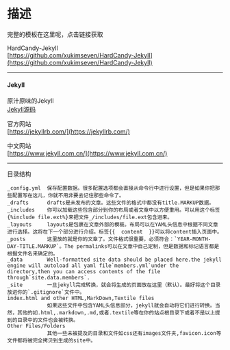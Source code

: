 # 描述

完整的模板在这里呢，点击链接获取

HardCandy-Jekyll  
[https://github.com/xukimseven/HardCandy-Jekyll](https://github.com/xukimseven/HardCandy-Jekyll)

---

#### Jekyll

原汁原味的Jekyll  
[Jekyll源码](https://github.com/jekyll/jekyll)

官方网站  
[https://jekyllrb.com/](https://jekyllrb.com/)

中文网站  
[https://www.jekyll.com.cn/](https://www.jekyll.com.cn/)

---

目录结构

```
_config.yml  保存配置数据。很多配置选项都会直接从命令行中进行设置，但是如果你把那些配置写在这儿，你就不用非要去记住那些命令了。
_drafts      drafts是未发布的文章。这些文件的格式中都没有title.MARKUP数据。
_includes    你可以加载这些包含部分到你的布局或者文章中以方便重用。可以用这个标签{%include file.ext%}来把文件_/includes/file.ext包含进来。
_layouts     layouts是包裹在文章外部的模板。布局可以在YAML头信息中根据不同文章进行选择。这将在下一个部分进行介绍。标签{{  content  }}可以将content插入页面中。
_posts       这里放的就是你的文章了。文件格式很重要，必须符合：`YEAR-MONTH-DAY-TITLE.MARKUP`。The permalinks可以在文章中自己定制，但是数据和标记语言都是根据文件名来确定的。
_data        Well-formatted site data should be placed here.the jekyll engine will autoload all yaml file`members.yml`under the directory,then you can access contents of the file through`site.data.members`.
_site        一旦jekyll完成转换，就会将生成的页面放在这里（默认）。最好将这个目录放进你的`.gitignore`文件中。
index.html and other HTML,MarkDown,Textile files
             如果这些文件中包含YAML头信息部分，jekyll就会自动将它们进行转换。当然，其他的如.html,.markdown,.md,或者.textile等在你的站点根目录下或者不是以上提到的目录中的文件也会被转换。
Other Files/Folders
             其他一些未被提及的目录和文件如css还有images文件夹,favicon.icon等文件都将被完全拷贝到生成的site中。
```
